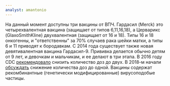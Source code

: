 ```yaml
---
analyst: amantonio
---
```


На данный момент доступны три вакцины от ВПЧ. Гардасил (Merck) это четырехвалентная вакцина (защищает от типов 6,11,16,18), а Церварикс (GlaxoSmithKline) двухвалентная (защищает от 16 и 18). Типы 16 и 18 онкогенны, и "ответственны" за 70% случаев рака шейки матки, а типы 6 и 11 приводят к бородавкам. С 2014 года существует также новая девятивалентная вакцина Гардасил-9.
Прививка делается обычно детям от 9 лет, и девочкам и мальчикам, и ее делают в три этапа. В 2016 году CDC [рекомендовало](https://www.cdc.gov/mmwr/volumes/65/wr/mm6549a5.htm) снизить количество доз до двух. В 2018-м начали [обсуждать](https://www.sciencedirect.com/journal/vaccine/vol/36/issue/32/part/PA) снижение количества доз до одной.
Вакцины содержат рекомбинантные (генетически модифицированные) вирусоподобые частицы.
